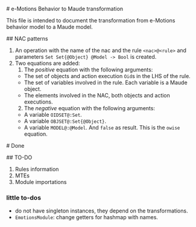 # e-Motions Behavior to Maude transformation

This file is intended to document the transformation from e-Motions behavior model to a Maude model.


## NAC patterns

1. An operation with the name of the nac and the rule `<nac>@<rule>` and parameters
`Set Set{@Object} @Model -> Bool` is created.
2. Two equations are added:
    1. The *positive* equation with the following arguments:
      - The set of objects and action execution `Oid`s in the LHS of the rule.
      - The set of variables involved in the rule. Each variable is a Maude object.
      - The elements involved in the NAC, both objects and action executions.
    2. The *negative* equation with the following arguments:
      - A variable `OIDSET@:Set`.
      - A variable `OBJSET@:Set{@Object}`.
      - A variable `MODEL@:@Model`.
      And `false` as result. This is the `owise` equation.

# Done



## TO-DO

1. Rules information
2. MTEs
3. Module importations

### little to-dos
- do not have singleton instances, they depend on the transformations.
- `EmotionsModule`: change getters for hashmap with names.
